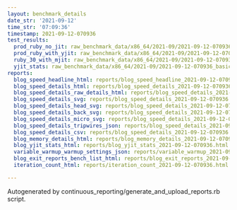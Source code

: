 ```yaml
---
layout: benchmark_details
date_str: '2021-09-12'
time_str: '07:09:36'
timestamp: 2021-09-12-070936
test_results:
  prod_ruby_no_jit: raw_benchmark_data/x86_64/2021-09/2021-09-12-070936_basic_benchmark_prod_ruby_no_jit.json
  prod_ruby_with_yjit: raw_benchmark_data/x86_64/2021-09/2021-09-12-070936_basic_benchmark_prod_ruby_with_yjit.json
  ruby_30_with_mjit: raw_benchmark_data/x86_64/2021-09/2021-09-12-070936_basic_benchmark_ruby_30_with_mjit.json
  yjit_stats: raw_benchmark_data/x86_64/2021-09/2021-09-12-070936_basic_benchmark_yjit_stats.json
reports:
  blog_speed_headline_html: reports/blog_speed_headline_2021-09-12-070936.html
  blog_speed_details_html: reports/blog_speed_details_2021-09-12-070936.html
  blog_speed_details_raw_details_html: reports/blog_speed_details_2021-09-12-070936.raw_details.html
  blog_speed_details_svg: reports/blog_speed_details_2021-09-12-070936.svg
  blog_speed_details_head_svg: reports/blog_speed_details_2021-09-12-070936.head.svg
  blog_speed_details_back_svg: reports/blog_speed_details_2021-09-12-070936.back.svg
  blog_speed_details_micro_svg: reports/blog_speed_details_2021-09-12-070936.micro.svg
  blog_speed_details_tripwires_json: reports/blog_speed_details_2021-09-12-070936.tripwires.json
  blog_speed_details_csv: reports/blog_speed_details_2021-09-12-070936.csv
  blog_memory_details_html: reports/blog_memory_details_2021-09-12-070936.html
  blog_yjit_stats_html: reports/blog_yjit_stats_2021-09-12-070936.html
  variable_warmup_warmup_settings_json: reports/variable_warmup_2021-09-12-070936.warmup_settings.json
  blog_exit_reports_bench_list_html: reports/blog_exit_reports_2021-09-12-070936.bench_list.html
  iteration_count_html: reports/iteration_count_2021-09-12-070936.html

---
```

Autogenerated by continuous_reporting/generate_and_upload_reports.rb script.
